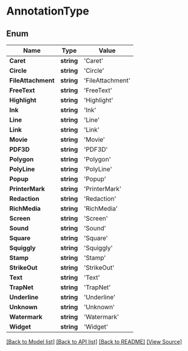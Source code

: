 # AnnotationType


## Enum
Name | Type | Value
------------ | ------------- | -------------
**Caret** | **string** | 'Caret'
**Circle** | **string** | 'Circle'
**FileAttachment** | **string** | 'FileAttachment'
**FreeText** | **string** | 'FreeText'
**Highlight** | **string** | 'Highlight'
**Ink** | **string** | 'Ink'
**Line** | **string** | 'Line'
**Link** | **string** | 'Link'
**Movie** | **string** | 'Movie'
**PDF3D** | **string** | 'PDF3D'
**Polygon** | **string** | 'Polygon'
**PolyLine** | **string** | 'PolyLine'
**Popup** | **string** | 'Popup'
**PrinterMark** | **string** | 'PrinterMark'
**Redaction** | **string** | 'Redaction'
**RichMedia** | **string** | 'RichMedia'
**Screen** | **string** | 'Screen'
**Sound** | **string** | 'Sound'
**Square** | **string** | 'Square'
**Squiggly** | **string** | 'Squiggly'
**Stamp** | **string** | 'Stamp'
**StrikeOut** | **string** | 'StrikeOut'
**Text** | **string** | 'Text'
**TrapNet** | **string** | 'TrapNet'
**Underline** | **string** | 'Underline'
**Unknown** | **string** | 'Unknown'
**Watermark** | **string** | 'Watermark'
**Widget** | **string** | 'Widget'

[[Back to Model list]](../README.md#documentation-for-models) [[Back to API list]](../README.md#documentation-for-api-endpoints) [[Back to README]](../README.md) [[View Source]](../src/models/annotationType.ts)

